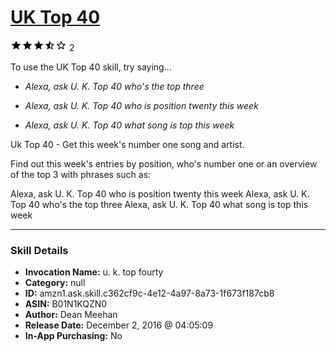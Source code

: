 # [UK Top 40](http://alexa.amazon.com/#skills/amzn1.ask.skill.c362cf9c-4e12-4a97-8a73-1f673f187cb8)
![3.5 stars](../../images/ic_star_black_18dp_1x.png)![3.5 stars](../../images/ic_star_black_18dp_1x.png)![3.5 stars](../../images/ic_star_black_18dp_1x.png)![3.5 stars](../../images/ic_star_half_black_18dp_1x.png)![3.5 stars](../../images/ic_star_border_black_18dp_1x.png) 2

To use the UK Top 40 skill, try saying...

* *Alexa, ask U. K. Top 40 who's the top three*

* *Alexa, ask U. K. Top 40 who is position twenty this week*

* *Alexa, ask U. K. Top 40 what song is top this week*

Uk Top 40 - Get this week's number one song and artist.

Find out this week's entries by position, who's number one or an overview of the top 3 with phrases such as:

Alexa, ask U. K. Top 40 who is position twenty this week
Alexa, ask U. K. Top 40 who's the top three
Alexa, ask U. K. Top 40 what song is top this week

***

### Skill Details

* **Invocation Name:** u. k. top fourty
* **Category:** null
* **ID:** amzn1.ask.skill.c362cf9c-4e12-4a97-8a73-1f673f187cb8
* **ASIN:** B01N1KQZN0
* **Author:** Dean Meehan
* **Release Date:** December 2, 2016 @ 04:05:09
* **In-App Purchasing:** No
